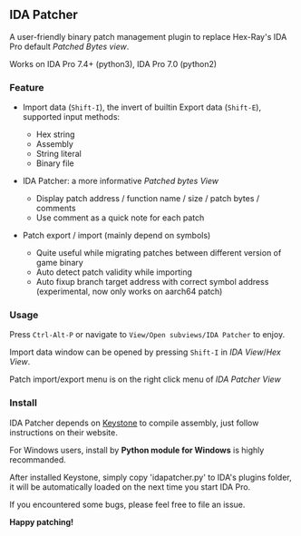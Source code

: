 ## IDA Patcher
A user-friendly binary patch management plugin to replace Hex-Ray's IDA Pro default *Patched Bytes view*. 

Works on IDA Pro 7.4+ (python3), IDA Pro 7.0 (python2)

### Feature
- Import data (`Shift-I`), the invert of builtin Export data (`Shift-E`), supported input methods:
    - Hex string
    - Assembly
    - String literal
    - Binary file

- IDA Patcher: a more informative *Patched bytes View*
    - Display patch address / function name / size / patch bytes / comments
    - Use comment as a quick note for each patch

- Patch export / import (mainly depend on symbols)
    - Quite useful while migrating patches between different version of game binary
    - Auto detect patch validity while importing
    - Auto fixup branch target address with correct symbol address (experimental, now only works on aarch64 patch)

### Usage
Press `Ctrl-Alt-P` or navigate to `View/Open subviews/IDA Patcher` to enjoy.

Import data window can be opened by pressing `Shift-I` in *IDA View*/*Hex View*.

Patch import/export menu is on the right click menu of *IDA Patcher View*

### Install
IDA Patcher depends on [Keystone](http://www.keystone-engine.org/) to compile assembly, just follow instructions on their website. 

For Windows users, install by **Python module for Windows** is highly recommanded.

After installed Keystone, simply copy 'idapatcher.py' to IDA's plugins folder, it will be automatically loaded on the next time you start IDA Pro.

If you encountered some bugs, please feel free to file an issue.

**Happy patching!**
